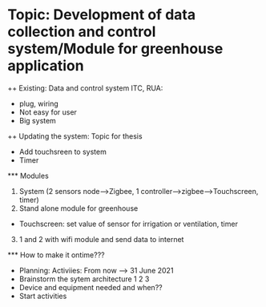 # Topic: Development of data collection and control system/Module for greenhouse application

++ Existing: Data and control system ITC, RUA: 
 - plug, wiring
 - Not easy for user
 - Big system
 
++ Updating the system: Topic for thesis
 - Add touchsreen to system 
 - Timer 

*** Modules

1. System (2 sensors node-->Zigbee, 1 controller-->zigbee-->Touchscreen, timer)
2. Stand alone module for greenhouse 
 - Touchscreen: set value of sensor for irrigation or ventilation, timer
3. 1 and 2 with wifi module and send data to internet


*** How to make it ontime???
 - Planning: Activiies: From now --> 31 June 2021
 - Brainstorm the sytem architecture 1 2 3 
 - Device and equipment needed and when??
 - Start activities  
